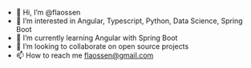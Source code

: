 - 👋 Hi, I’m @flaossen
- 👀 I’m interested in Angular, Typescript, Python, Data Science, Spring Boot
- 🌱 I’m currently learning Angular with Spring Boot
- 💞️ I’m looking to collaborate on open source projects
- 📫 How to reach me flaossen@gmail.com

<!---
flaossen/flaossen is a ✨ special ✨ repository because its `README.md` (this file) appears on your GitHub profile.
You can click the Preview link to take a look at your changes.
--->
